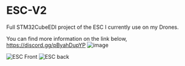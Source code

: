 # ESC-V2
Full STM32CubeEDI project of the ESC I currently use on my Drones.

You can find more information on the link below,
https://discord.gg/pByahDupYP
![image](https://github.com/guser210/ESC-V2/assets/6046585/781d6b8e-5619-4d25-af24-7355e7edcf27)

![ESC Front](https://github.com/guser210/ESC-V2/assets/6046585/0a57a7bc-3b0d-4569-b760-84f927f793ba)
![ESC back](https://github.com/guser210/ESC-V2/assets/6046585/e1468b1b-e189-43b7-9d42-315512028756)
